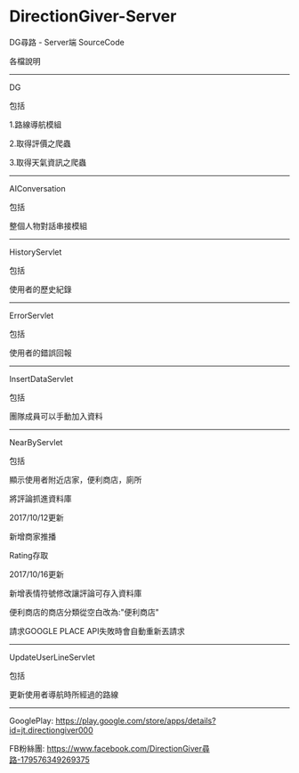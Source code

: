 # DirectionGiver-Server

DG尋路 - Server端 SourceCode


各檔說明

----------
DG

包括

1.路線導航模組

2.取得評價之爬蟲

3.取得天氣資訊之爬蟲

----------
AIConversation

包括

整個人物對話串接模組

----------

HistoryServlet

包括

使用者的歷史紀錄

----------

ErrorServlet

包括

使用者的錯誤回報

----------

InsertDataServlet

包括

團隊成員可以手動加入資料

----------

NearByServlet

包括

顯示使用者附近店家，便利商店，廁所

將評論抓進資料庫

2017/10/12更新

新增商家推播

Rating存取

2017/10/16更新

新增表情符號修改讓評論可存入資料庫

便利商店的商店分類從空白改為:"便利商店"

請求GOOGLE PLACE API失敗時會自動重新丟請求

----------

UpdateUserLineServlet

包括

更新使用者導航時所經過的路線

----------
GooglePlay: https://play.google.com/store/apps/details?id=jt.directiongiver000 

FB粉絲團: https://www.facebook.com/DirectionGiver尋路-179576349269375
